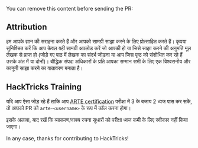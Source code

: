 You can remove this content before sending the PR:

## Attribution
हम आपके ज्ञान की सराहना करते हैं और आपको सामग्री साझा करने के लिए प्रोत्साहित करते हैं। कृपया सुनिश्चित करें कि आप केवल वही सामग्री अपलोड करें जो आपकी हो या जिसे साझा करने की अनुमति मूल लेखक से प्राप्त हो (जोड़े गए पाठ में लेखक का संदर्भ जोड़ना या आप जिस पृष्ठ को संशोधित कर रहे हैं उसके अंत में या दोनों)। बौद्धिक संपदा अधिकारों के प्रति आपका सम्मान सभी के लिए एक विश्वसनीय और कानूनी साझा करने का वातावरण बनाता है।

## HackTricks Training
यदि आप ऐसा जोड़ रहे हैं ताकि आप [ARTE certification](https://training.hacktricks.xyz/courses/arte) परीक्षा में 3 के बजाय 2 ध्वज पास कर सकें, तो आपको PR को `arte-<username>` के रूप में कॉल करना होगा।

इसके अलावा, याद रखें कि व्याकरण/वाक्य रचना सुधारों को परीक्षा ध्वज कमी के लिए स्वीकार नहीं किया जाएगा।

In any case, thanks for contributing to HackTricks!
